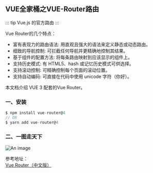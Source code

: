 ## VUE全家桶之VUE-Router路由
::: tip
Vue.js 的官方路由
:::

Vue Router的几个特点：
+ 富有表现力的路由语法: 用直观且强大的语法来定义静态或动态路由。
+ 细致的导航控制: 可拦截任何导航并更精确地控制其结果。
+ 基于组件的配置方法: 将每条路由映射到应该显示的组件上。
+ 支持历史模式: 有 HTML5、hash 或记忆历史模式可供选择。
+ 支持滚动控制: 可精确控制每个页面的滚动位置。
+ 支持自动编码: 可直接在代码中使用 unicode 字符（你好）。

本文档介绍 VUE 3 配套的Vue Router。

### 一、安装
```js
$ npm install vue-router@4
// OR
$ yarn add vue-router@4
```
### 二、一图走天下
![An image](@/prev/vue_router.png)






参考地址：<br/>
<a href="https://router.vuejs.org/zh/" target="_blank">Vue Router（中文版）</a><br />
